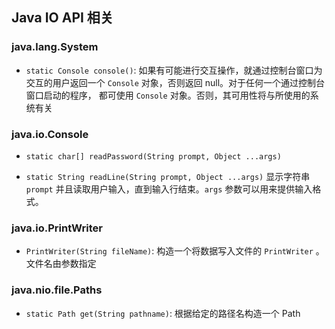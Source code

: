 ## Java IO  API 相关
### java.lang.System

* `static Console console()`: 
如果有可能进行交互操作，就通过控制台窗口为交互的用户返回一个 `Console` 对象，否则返回 null。对于任何一个通过控制台窗口启动的程序，
都可使用 `Console` 对象。否则，其可用性将与所使用的系统有关

### java.io.Console

* `static char[] readPassword(String prompt, Object ...args)`

* `static String readLine(String prompt, Object ...args)`
显示字符串 `prompt` 并且读取用户输入，直到输入行结束。`args` 参数可以用来提供输入格式。

### java.io.PrintWriter

* `PrintWriter(String fileName)`: 构造一个将数据写入文件的 `PrintWriter` 。文件名由参数指定

### java.nio.file.Paths

* `static Path get(String pathname)`: 根据给定的路径名构造一个 Path

 
